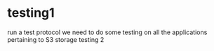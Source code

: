 # testing1
run a test protocol
we need to do some testing on all the applications pertaining to S3 storage
testing 2
